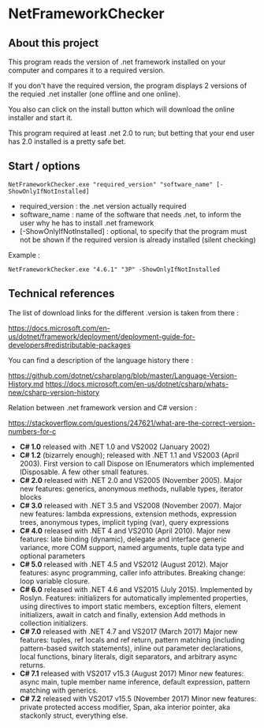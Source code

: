 # NetFrameworkChecker

## About this project

This program reads the version of .net framework installed on your computer and compares it to a required version.

If you don't have the required version, the program displays 2 versions of the requied .net installer (one offline and one online).

You also can click on the install button which will download the online installer and start it. 

This program required at least .net 2.0 to run; but betting that your end user has 2.0 installed is a pretty safe bet.

## Start / options

`NetFrameworkChecker.exe "required_version" "software_name" [-ShowOnlyIfNotInstalled]`

- required_version : the .net version actually required
- software_name : name of the software that needs .net, to inform the user why he has to install .net framework
- [-ShowOnlyIfNotInstalled] : optional, to specify that the program must not be shown if the required version is already installed (silent checking)

Example :

`NetFrameworkChecker.exe "4.6.1" "3P" -ShowOnlyIfNotInstalled`

## Technical references 

The list of download links for the different .version is taken from there : 

https://docs.microsoft.com/en-us/dotnet/framework/deployment/deployment-guide-for-developers#redistributable-packages

You can find a description of the language history there :

https://github.com/dotnet/csharplang/blob/master/Language-Version-History.md
https://docs.microsoft.com/en-us/dotnet/csharp/whats-new/csharp-version-history 

Relation between .net framework version and C# version : 

https://stackoverflow.com/questions/247621/what-are-the-correct-version-numbers-for-c

* __C# 1.0__ released with .NET 1.0 and VS2002 (January 2002)
* __C# 1.2__ (bizarrely enough); released with .NET 1.1 and VS2003 (April 2003). First version to call Dispose on IEnumerators which implemented IDisposable. A few other small features.
* __C# 2.0__ released with .NET 2.0 and VS2005 (November 2005). Major new features: generics, anonymous methods, nullable types, iterator blocks
* __C# 3.0__ released with .NET 3.5 and VS2008 (November 2007). Major new features: lambda expressions, extension methods, expression trees, anonymous types, implicit typing (var), query expressions
* __C# 4.0__ released with .NET 4 and VS2010 (April 2010). Major new features: late binding (dynamic), delegate and interface generic variance, more COM support, named arguments, tuple data type and optional parameters
* __C# 5.0__ released with .NET 4.5 and VS2012 (August 2012). Major features: async programming, caller info attributes. Breaking change: loop variable closure.
* __C# 6.0__ released with .NET 4.6 and VS2015 (July 2015). Implemented by Roslyn. Features: initializers for automatically implemented properties, using directives to import static members, exception filters, element initializers, await in catch and finally, extension Add methods in collection initializers.
* __C# 7.0__ released with .NET 4.7 and VS2017 (March 2017) Major new features: tuples, ref locals and ref return, pattern matching (including pattern-based switch statements), inline out parameter declarations, local functions, binary literals, digit separators, and arbitrary async returns.
* __C# 7.1__ released with VS2017 v15.3 (August 2017) Minor new features: async main, tuple member name inference, default expression, pattern matching with generics.
* __C# 7.2__ released with VS2017 v15.5 (November 2017) Minor new features: private protected access modifier, Span<T>, aka interior pointer, aka stackonly struct, everything else.
